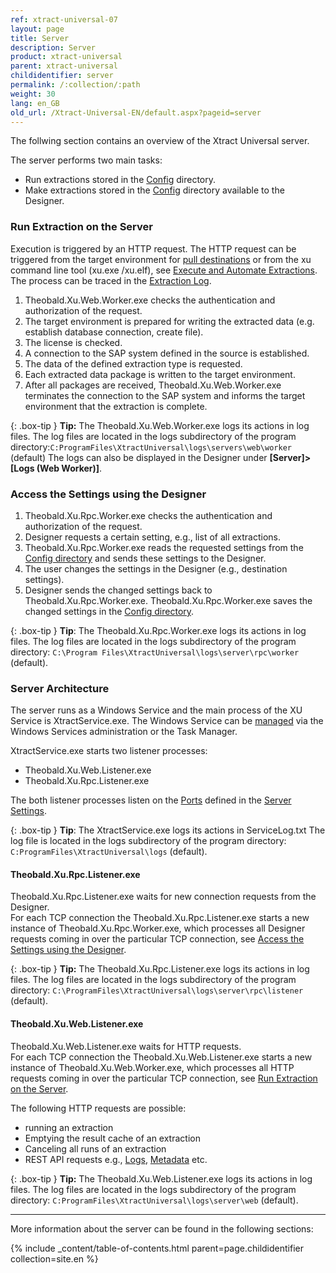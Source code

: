 ```yaml
---
ref: xtract-universal-07
layout: page
title: Server
description: Server
product: xtract-universal
parent: xtract-universal
childidentifier: server
permalink: /:collection/:path
weight: 30
lang: en_GB
old_url: /Xtract-Universal-EN/default.aspx?pageid=server
---
```


The follwing section contains an overview of the Xtract Universal server.

The server performs two main tasks:

- Run extractions stored in the [Config](./introduction/backup-and-migration#configuration-files) directory. 
- Make extractions stored in the [Config](./introduction/backup-and-migration#configuration-files) directory available to the Designer.

### Run Extraction on the Server

Execution is triggered by an HTTP request. The HTTP request can be triggered from the target environment for [pull destinations](./destinations#pull-and-push-destinations) or from the xu command line tool (xu.exe /xu.elf), see [Execute and Automate Extractions](./execute-and-automate-extractions).<br> 
The process can be traced in the [Extraction Log](./logging/logging-access-via-designer#extraction-logs).

1. Theobald.Xu.Web.Worker.exe checks the authentication and authorization of the request.
2. The target environment is prepared for writing the extracted data (e.g. establish database connection, create file).
3. The license is checked.
4. A connection to the SAP system defined in the source is established.
5. The data of the defined extraction type is requested.
6. Each extracted data package is written to the target environment.
7. After all packages are received, Theobald.Xu.Web.Worker.exe terminates the connection to the SAP system and informs the target environment that the extraction is complete.

{: .box-tip }
**Tip:** The Theobald.Xu.Web.Worker.exe logs its actions in log files. 
The log files are located in the logs subdirectory of the program directory:`C:ProgramFiles\XtractUniversal\logs\servers\web\worker` (default) 
The logs can also be displayed in the Designer under **[Server]>[Logs (Web Worker)]**.

### Access the Settings using the Designer

1. Theobald.Xu.Rpc.Worker.exe checks the authentication and authorization of the request.
2. Designer requests a certain setting, e.g., list of all extractions. 
3. Theobald.Xu.Rpc.Worker.exe reads the requested settings from the [Config directory](./introduction/backup-and-migration#configuration-files) and sends these settings to the Designer.
4. The user changes the settings in the Designer (e.g., destination settings).
5. Designer sends the changed settings back to Theobald.Xu.Rpc.Worker.exe. Theobald.Xu.Rpc.Worker.exe saves the changed settings in the [Config directory](./introduction/backup-and-migration#configuration-files).

{: .box-tip }
**Tip**: The Theobald.Xu.Rpc.Worker.exe logs its actions in log files.
The log files are located in the logs subdirectory of the program directory: `C:\Program Files\XtractUniversal\logs\server\rpc\worker` (default).

### Server Architecture

The server runs as a Windows Service and the main process of the XU Service is XtractService.exe. The Windows Service can be [managed](./server/start-server) via the Windows Services administration or the Task Manager.

XtractService.exe starts two listener processes:
- Theobald.Xu.Web.Listener.exe
- Theobald.Xu.Rpc.Listener.exe

The both listener processes listen on the [Ports](./server/ports) defined in the [Server Settings](./server/server-settings).

{: .box-tip }
**Tip**: The XtractService.exe logs its actions in ServiceLog.txt 
The log file is located in the logs subdirectory of the program directory: `C:ProgramFiles\XtractUniversal\logs` (default).

#### Theobald.Xu.Rpc.Listener.exe
Theobald.Xu.Rpc.Listener.exe waits for new connection requests from the Designer. <br>
For each TCP connection the Theobald.Xu.Rpc.Listener.exe starts a new instance of Theobald.Xu.Rpc.Worker.exe, which processes all Designer requests coming in over the particular TCP connection, see [Access the Settings using the Designer](#access-the-settings-using-the-designer).

{: .box-tip }
**Tip:** The Theobald.Xu.Rpc.Listener.exe logs its actions in log files. 
The log files are located in the logs subdirectory of the program directory: `C:\ProgramFiles\XtractUniversal\logs\server\rpc\listener` (default).

#### Theobald.Xu.Web.Listener.exe
Theobald.Xu.Web.Listener.exe waits for HTTP requests. <br>
For each TCP connection the Theobald.Xu.Web.Listener.exe starts a new instance of Theobald.Xu.Web.Worker.exe, which processes all HTTP requests coming in over the particular TCP connection, see [Run Extraction on the Server](#run-extraction-on-the-server).

The following HTTP requests are possible:
- running an extraction
- Emptying the result cache of an extraction
- Canceling all runs of an extraction
- REST API requests e.g., [Logs](./logging/logging-access-via-http), [Metadata](./advanced-techniques/metadata-access-via-http-json) etc.

{: .box-tip }
**Tip:** The Theobald.Xu.Web.Listener.exe logs its actions in log files. 
The log files are located in the logs subdirectory of the program directory: `C:ProgramFiles\XtractUniversal\logs\server\web` (default).

*****
More information about the server can be found in the following sections:

{% include _content/table-of-contents.html parent=page.childidentifier collection=site.en %}
